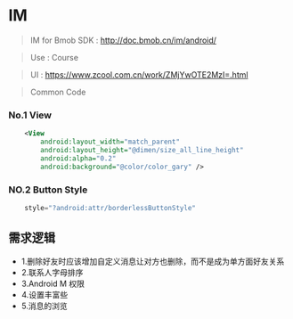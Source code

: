 # IM

> IM for Bmob SDK : http://doc.bmob.cn/im/android/

> Use : Course

> UI : https://www.zcool.com.cn/work/ZMjYwOTE2MzI=.html

> Common Code

### No.1 View

```xml
    <View
        android:layout_width="match_parent"
        android:layout_height="@dimen/size_all_line_height"
        android:alpha="0.2"
        android:background="@color/color_gary" />
```

### NO.2 Button Style

```java
    style="?android:attr/borderlessButtonStyle"
```

## 需求逻辑

- 1.删除好友时应该增加自定义消息让对方也删除，而不是成为单方面好友关系
- 2.联系人字母排序
- 3.Android M 权限
- 4.设置丰富些
- 5.消息的浏览